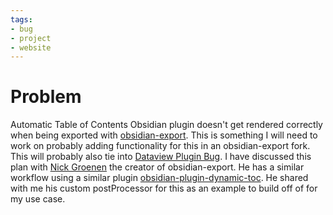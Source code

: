 ```yaml
---
tags:
- bug
- project
- website
---
```


# Problem

Automatic Table of Contents Obsidian plugin doesn't get rendered correctly when being exported with [obsidian-export](../../08%20-%20Tech%20I%20Use/Obsidian/obsidian-export.md). This is something I will need to work on probably adding functionality for this in an obsidian-export fork. This will probably also tie into [Dataview Plugin Bug](Dataview%20Plugin%20Bug.md). I have discussed this plan with [Nick Groenen](https://nick.groenen.me/) the creator of obsidian-export. He has a similar workflow using a similar plugin [obsidian-plugin-dynamic-toc](https://github.com/Aidurber/obsidian-plugin-dynamic-toc/). He shared with me his custom postProcessor for this as an example to build off of for my use case.
